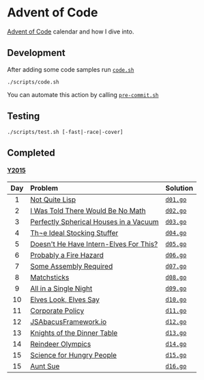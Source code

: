 Advent of Code
==============

[Advent of Code](https://adventofcode.com/) calendar and how I dive into.

Development
-----------

After adding some code samples run [`code.sh`](./scripts/code.sh)

```shell
./scripts/code.sh
```

You can automate this action by calling [`pre-commit.sh`](./scripts/pre-commit.sh)

Testing
-------

```shell
./scripts/test.sh [-fast|-race|-cover]
```

Completed
---------

#### [Y2015](https://adventofcode.com/2015/)

| Day | Problem                                                                       | Solution                            |
|:---:|:------------------------------------------------------------------------------|:------------------------------------|
|  1  | [Not Quite Lisp](https://adventofcode.com/2015/day/1)                         | [`d01.go`](./internal/y2015/d01.go) |
|  2  | [I Was Told There Would Be No Math](https://adventofcode.com/2015/day/2)      | [`d02.go`](./internal/y2015/d02.go) |
|  3  | [Perfectly Spherical Houses in a Vacuum](https://adventofcode.com/2015/day/3) | [`d03.go`](./internal/y2015/d03.go) |
|  4  | [Th¬e Ideal Stocking Stuffer](https://adventofcode.com/2015/day/4)            | [`d04.go`](./internal/y2015/d04.go) |
|  5  | [Doesn't He Have Intern-Elves For This?](https://adventofcode.com/2015/day/5) | [`d05.go`](./internal/y2015/d05.go) |
|  6  | [Probably a Fire Hazard](https://adventofcode.com/2015/day/6)                 | [`d06.go`](./internal/y2015/d06.go) |
|  7  | [Some Assembly Required](https://adventofcode.com/2015/day/7)                 | [`d07.go`](./internal/y2015/d07.go) |
|  8  | [Matchsticks](https://adventofcode.com/2015/day/8)                            | [`d08.go`](./internal/y2015/d08.go) |
|  9  | [All in a Single Night](https://adventofcode.com/2015/day/9)                  | [`d09.go`](./internal/y2015/d09.go) |
| 10  | [Elves Look, Elves Say](https://adventofcode.com/2015/day/10)                 | [`d10.go`](./internal/y2015/d10.go) |
| 11  | [Corporate Policy](https://adventofcode.com/2015/day/11)                      | [`d11.go`](./internal/y2015/d11.go) |
| 12  | [JSAbacusFramework.io](https://adventofcode.com/2015/day/12)                  | [`d12.go`](./internal/y2015/d12.go) |
| 13  | [Knights of the Dinner Table](https://adventofcode.com/2015/day/13)           | [`d13.go`](./internal/y2015/d13.go) |
| 14  | [Reindeer Olympics](https://adventofcode.com/2015/day/14)                     | [`d14.go`](./internal/y2015/d14.go) |
| 15  | [Science for Hungry People](https://adventofcode.com/2015/day/15)             | [`d15.go`](./internal/y2015/d15.go) |
| 15  | [Aunt Sue](https://adventofcode.com/2015/day/16)                              | [`d16.go`](./internal/y2015/d16.go) |
